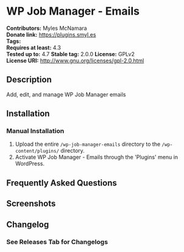 # WP Job Manager - Emails #
**Contributors:**      Myles McNamara  
**Donate link:**       https://plugins.smyl.es  
**Tags:**  
**Requires at least:** 4.3  
**Tested up to:**      4.7
**Stable tag:**        2.0.0
**License:**           GPLv2  
**License URI:**       http://www.gnu.org/licenses/gpl-2.0.html

## Description ##

Add, edit, and manage WP Job Manager emails

## Installation ##

### Manual Installation ###

1. Upload the entire `/wp-job-manager-emails` directory to the `/wp-content/plugins/` directory.
2. Activate WP Job Manager - Emails through the 'Plugins' menu in WordPress.

## Frequently Asked Questions ##


## Screenshots ##


## Changelog ##

### See Releases Tab for Changelogs ###
